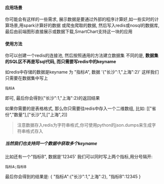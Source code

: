 #### 应用场景
你可能会有这样的一些需求, 展示数据是要通过外部的程序计算好,如一些实时的计算场景,用spark计算好的数据 或爬虫爬取的数据, 然后写入redis或nosql的数据库,最后由前端图形直接展示或数据下载,SmartChart支持这一块的应用

#### 使用方法
你可以创建一个redis的连接池, 然后按照通用的方法建立数据集
不同的是, **数据集的SQL区不再是写sql代码, 而只需要写redis中的keyname**

如redis中存储的数据是keyname 为 "指标A", 数据 '{"长沙":1,"上海":2}'
这样我们只需要在数据集中写上
```
指标A
```
即可, 
最后你会得到{"长沙":1,"上海":2}的返回结果

如果你需要的是表格格式, 那么你只需要往redis中存入一个二维数组, 比如:
[["省份","数量"],["长沙",1],["上海",2]]


> 注意数据存入redis为字符串格式,你可使用python的json.dumps来生成字符串格式存入

##### 当然我们也支持同一个数据中获取多个keyname
比如还有一个"指标B", 数据是'12345'
我们可以同时写上两个指标,用分号隔开:
```
指标A;指标B
```
最后你会得到的结果是:
{
"指标A":{"长沙":1,"上海":2},
"指标B":12345
}